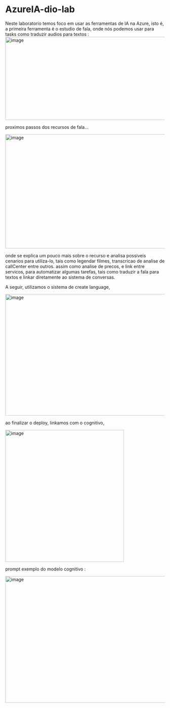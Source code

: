# AzureIA-dio-lab

Neste laboratorio temos foco em usar as ferramentas de IA na Azure,
isto é, a primeira ferramenta é o estudio de fala, onde nós podemos usar para tasks como traduzir audios para textos :
<img width="784" height="262" alt="image" src="https://github.com/user-attachments/assets/7fbfc89b-6395-4a8f-8062-36ae6dac51fa" />


proximos passos dos recursos de fala...


<img width="638" height="360" alt="image" src="https://github.com/user-attachments/assets/c644b3c5-92c6-400c-a88a-a34d896922d6" />


onde se explica um pouco mais sobre o recurso e analisa possiveis cenarios para utiliza-lo,
tais como legendar filmes, transcricao de analise de callCenter entre outros.
assim como analise de precos, e link entre servicos, para automatizar algumas tarefas, 
tais como traduzir a fala para textos e linkar diretamente ao sistema de conversas.


A seguir, utilizamos o sistema de create language,

<img width="506" height="383" alt="image" src="https://github.com/user-attachments/assets/9781626b-1fac-4826-bb35-daf0ef994468" />

ao finalizar o deploy, linkamos com o cognitivo,
 
<img width="375" height="416" alt="image" src="https://github.com/user-attachments/assets/7f5ee2ff-196a-4734-959d-d7bd72abb345" />

prompt exemplo do modelo cognitivo :

<img width="588" height="399" alt="image" src="https://github.com/user-attachments/assets/f6e33e51-19c8-4781-a3a2-0d281a58fbc1" />
